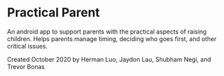# Practical Parent

An android app to support parents with the practical aspects of raising children. Helps parents manage timing, deciding who goes first, and other critical issues.

Created October 2020 by Herman Luo, Jaydon Lau, Shubham Negi, and Trevor Bonas

